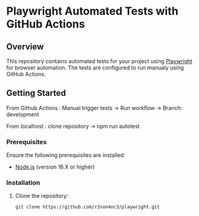 # Playwright Automated Tests with GitHub Actions


## Overview

This repository contains automated tests for your project using [Playwright](https://playwright.dev/) for browser automation. The tests are configured to run manualy using GitHub Actions.

## Getting Started
From Github Actions : Manual trigger tests -> Run workflow -> Branch: development

From localhost : clone repository -> npm run autotest
### Prerequisites

Ensure the following prerequisites are installed:

- [Node.js](https://nodejs.org/) (version 16.X or higher)

### Installation

1. Clone the repository:

   ```bash
   git clone https://github.com/r3son4nc3/playwright.git
